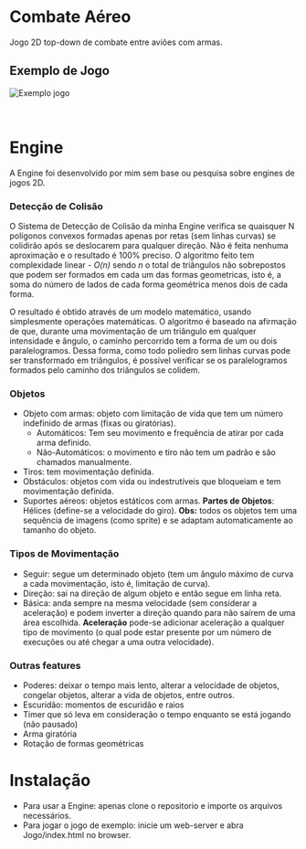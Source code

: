 # Combate Aéreo
Jogo 2D top-down de combate entre aviões com armas.

## Exemplo de Jogo
![Exemplo jogo](exemplo-jogo.gif)

<br/>

# Engine
A Engine foi desenvolvido por mim sem base ou pesquisa sobre engines de jogos 2D.

### Detecção de Colisão
O Sistema de Detecção de Colisão da minha Engine verifica se quaisquer N polígonos convexos formadas apenas por retas (sem linhas curvas) se colidirão após se deslocarem para qualquer direção. Não é feita nenhuma aproximação e o resultado é 100% preciso. O algoritmo feito tem complexidade linear - <i>O(n)</i> sendo <i>n</i> o total de triângulos não sobrepostos que podem ser formados em cada um das formas geometricas, isto é, a soma do número de lados de cada forma geométrica menos dois de cada forma.

O resultado é obtido através de um modelo matemático, usando simplesmente operações matemáticas. O algoritmo é baseado na afirmação de que, durante uma movimentação de um triângulo em qualquer intensidade e ângulo, o caminho percorrido tem a forma de um ou dois paralelogramos. Dessa forma, como todo poliedro sem linhas curvas pode ser transformado em triângulos, é possível verificar se os paralelogramos formados pelo caminho dos triângulos se colidem.

### Objetos
* Objeto com armas: objeto com limitação de vida que tem um número indefinido de armas (fixas ou giratórias).
  * Automáticos: Tem seu movimento e frequência de atirar por cada arma definido.
  * Não-Automáticos: o movimento e tiro não tem um padrão e são chamados manualmente.
* Tiros: tem movimentação definida.
* Obstáculos: objetos com vida ou indestrutíveis que bloqueiam e tem movimentação definida.
* Suportes aéreos: objetos estáticos com armas.
<b>Partes de Objetos</b>: Hélices (define-se a velocidade do giro).
<b>Obs:</b> todos os objetos tem uma sequência de imagens (como sprite) e se adaptam automaticamente ao tamanho do objeto.

### Tipos de Movimentação
* Seguir: segue um determinado objeto (tem um ângulo máximo de curva a cada movimentação, isto é, limitação de curva).
* Direção: sai na direção de algum objeto e então segue em linha reta.
* Básica: anda sempre na mesma velocidade (sem considerar a aceleração) e podem inverter a direção quando para não saírem de uma área escolhida.
<b>Aceleração</b> pode-se adicionar aceleração a qualquer tipo de movimento (o qual pode estar presente por um número de execuções ou até chegar a uma outra velocidade).

### Outras features
* Poderes: deixar o tempo mais lento, alterar a velocidade de objetos, congelar objetos, alterar a vida de objetos, entre outros.
* Escuridão: momentos de escuridão e raios
* Timer que só leva em consideração o tempo enquanto se está jogando (não pausado)
* Arma giratória
* Rotação de formas geométricas

# Instalação
- Para usar a Engine: apenas clone o repositorio e importe os arquivos necessários.
- Para jogar o jogo de exemplo: inicie um web-server e abra Jogo/index.html no browser.
